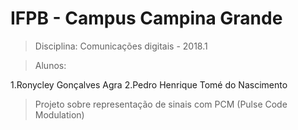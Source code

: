 # IFPB - Campus Campina Grande

> Disciplina: Comunicações digitais - 2018.1

> Alunos:

1.Ronycley Gonçalves Agra
2.Pedro Henrique Tomé do Nascimento

> Projeto sobre representação de sinais com PCM (Pulse Code Modulation)
